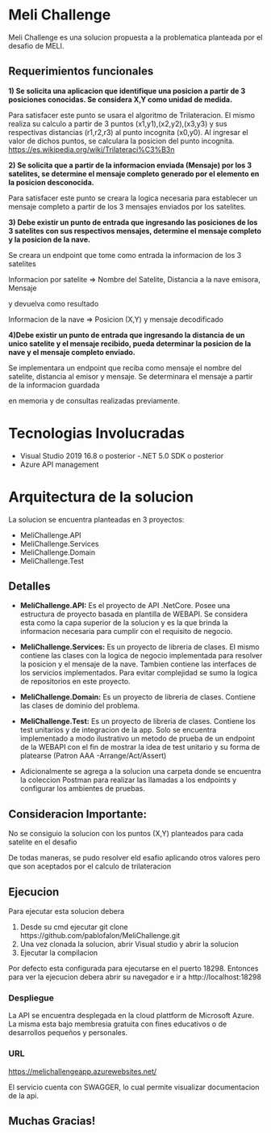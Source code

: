 # Meli Challenge
Meli Challenge es una solucion propuesta a la problematica planteada por el desafio de MELI.


## Requerimientos funcionales
<strong>1) Se solicita una aplicacion que identifique una posicion a partir de 3 posiciones conocidas. Se considera X,Y como unidad de medida.</strong>

<p>Para satisfacer este punto se usara el algoritmo de Trilateracion. El mismo realiza su calculo a partir de 3 puntos (x1,y1),(x2,y2),(x3,y3) y sus respectivas distancias (r1,r2,r3)
al punto incognita (x0,y0). Al ingresar el valor de dichos puntos, se calculara la posicion del punto incognita.<a href="https://es.wikipedia.org/wiki/Trilateraci%C3%B3n"> https://es.wikipedia.org/wiki/Trilateraci%C3%B3n </a>

<strong>2) Se solicita que a partir de la informacion enviada (Mensaje) por los 3 satelites, se determine el mensaje completo generado por el elemento en la posicion desconocida.</strong>
<p>Para satisfacer este punto se creara la logica necesaria para establecer un mensaje completo a partir de los 3 mensajes enviados por los satelites.</p>

<strong>3) Debe existir un punto de entrada que ingresando las posiciones de los 3 satelites con sus respectivos mensajes, determine el mensaje completo y la posicion de la nave.</strong>
<p>Se creara un endpoint que tome como entrada la informacion de los 3 satelites</p>
<p>Informacion por satelite => Nombre del Satelite, Distancia a la nave emisora, Mensaje</p>
<p>y devuelva como resultado</p>
<p>Informacion de la nave => Posicion (X,Y) y mensaje decodificado</p>

<strong> 4)Debe existir un punto de entrada que ingresando la distancia de un unico satelite y el mensaje recibido, pueda determinar la posicion de la nave y el mensaje completo enviado.</strong>
<p>Se implementara un endpoint que reciba como mensaje el nombre del satelite, distancia al emisor y mensaje. Se determinara el mensaje a partir de la informacion guardada</p>
<p>en memoria y de consultas realizadas previamente.</p>


# Tecnologias Involucradas
- Visual Studio 2019 16.8 o posterior
-.NET 5.0 SDK o posterior
- Azure API management

# Arquitectura de la solucion
La solucion se encuentra planteadas en 3 proyectos:
<ul>
<li>MeliChallenge.API</li>
<li>MeliChallenge.Services</li>
<li>MeliChallenge.Domain</li>
<li>MeliChallenge.Test</li>
</ul>

## Detalles

- <strong>MeliChallenge.API:</strong> Es el proyecto de API .NetCore. Posee una estructura de proyecto basada en plantilla de WEBAPI. Se considera esta como la capa superior
de la solucion y es la que brinda la informacion necesaria para cumplir con el requisito de negocio.

- <strong>MeliChallenge.Services:</strong> Es un proyecto de libreria de clases. El mismo contiene las clases con la logica de negocio implementada para resolver la posicion y el mensaje
de la nave. Tambien contiene las interfaces de los servicios implementados. Para evitar complejidad se sumo la logica de repositorios en este proyecto.

- <strong> MeliChallenge.Domain:</strong> Es un proyecto de libreria de clases. Contiene las clases de dominio del problema.

- <strong> MeliChallenge.Test:</strong> Es un proyecto de libreria de clases. Contiene los test unitarios y de integracion de la app. Solo se encuentra implementado a modo
ilustrativo un metodo de prueba de un endpoint de la WEBAPI con el fin de mostrar la idea de test unitario y su forma de platearse (Patron AAA -Arrange/Act/Assert)

- Adicionalmente se agrega a la solucion una carpeta donde se encuentra la coleccion Postman para realizar las llamadas a los endpoints y configurar los ambientes de pruebas.


## Consideracion Importante:
<p> No se consiguio la solucion con los puntos (X,Y) planteados para cada satelite en el desafio</p>
<p> De todas maneras, se pudo resolver eld esafio aplicando otros valores pero que son aceptados por el calculo de trilateracion </p>


## Ejecucion
Para ejecutar esta solucion debera
<ol>
<li>Desde su cmd ejecutar git clone https://github.com/pablofalon/MeliChallenge.git</li>
<li>Una vez clonada la solucion, abrir Visual studio y abrir la solucion</li>
<li>Ejecutar la compilacion</li>
</ol>
Por defecto esta configurada para ejecutarse en el puerto 18298. Entonces para ver la ejecucion debera abrir su navegador e ir a <a>http://localhost:18298</a>

### Despliegue
La API se encuentra desplegada en la cloud plattform de Microsoft Azure. La misma esta bajo membresia gratuita con fines educativos o de desarrollos pequeños y personales.


### URL
https://melichallengeapp.azurewebsites.net/

El servicio cuenta con SWAGGER, lo cual permite visualizar documentacion de la api.

## Muchas Gracias!
